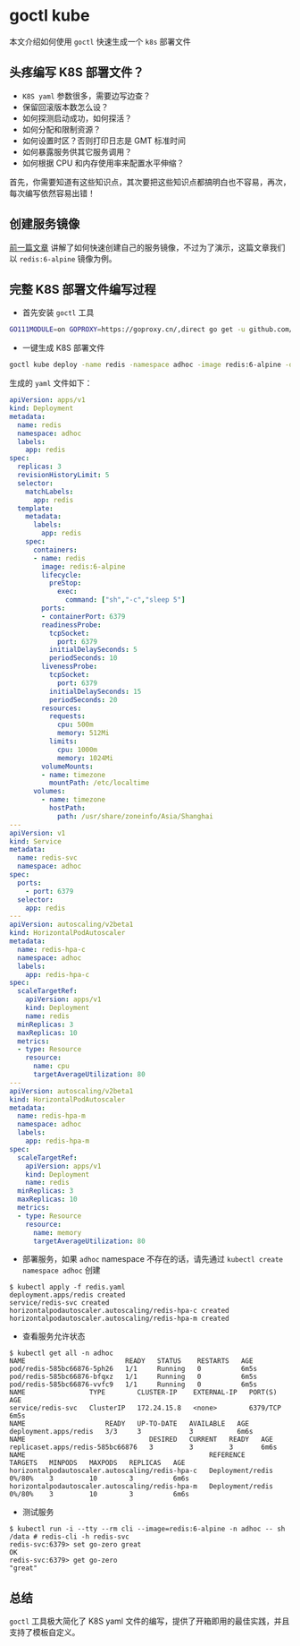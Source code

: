 # goctl kube

本文介绍如何使用 `goctl` 快速生成一个 `k8s` 部署文件
## 头疼编写 K8S 部署文件？


- `K8S yaml` 参数很多，需要边写边查？
- 保留回滚版本数怎么设？
- 如何探测启动成功，如何探活？
- 如何分配和限制资源？
- 如何设置时区？否则打印日志是 GMT 标准时间
- 如何暴露服务供其它服务调用？
- 如何根据 CPU 和内存使用率来配置水平伸缩？



首先，你需要知道有这些知识点，其次要把这些知识点都搞明白也不容易，再次，每次编写依然容易出错！
## 创建服务镜像


[前一篇文章](https://www.yuque.com/tal-tech/go-zero/zxy2q0) 讲解了如何快速创建自己的服务镜像，不过为了演示，这篇文章我们以 `redis:6-alpine` 镜像为例。
## 完整 K8S 部署文件编写过程


- 首先安装 `goctl` 工具

```bash
GO111MODULE=on GOPROXY=https://goproxy.cn/,direct go get -u github.com/tal-tech/go-zero/tools/goctl
```

- 一键生成 K8S 部署文件

```bash
goctl kube deploy -name redis -namespace adhoc -image redis:6-alpine -o redis.yaml -port 6379
```
生成的 `yaml` 文件如下：


```yaml
apiVersion: apps/v1
kind: Deployment
metadata:
  name: redis
  namespace: adhoc
  labels:
    app: redis
spec:
  replicas: 3
  revisionHistoryLimit: 5
  selector:
    matchLabels:
      app: redis
  template:
    metadata:
      labels:
        app: redis
    spec:
      containers:
      - name: redis
        image: redis:6-alpine
        lifecycle:
          preStop:
            exec:
              command: ["sh","-c","sleep 5"]
        ports:
        - containerPort: 6379
        readinessProbe:
          tcpSocket:
            port: 6379
          initialDelaySeconds: 5
          periodSeconds: 10
        livenessProbe:
          tcpSocket:
            port: 6379
          initialDelaySeconds: 15
          periodSeconds: 20
        resources:
          requests:
            cpu: 500m
            memory: 512Mi
          limits:
            cpu: 1000m
            memory: 1024Mi
        volumeMounts:
        - name: timezone
          mountPath: /etc/localtime
      volumes:
        - name: timezone
          hostPath:
            path: /usr/share/zoneinfo/Asia/Shanghai
---
apiVersion: v1
kind: Service
metadata:
  name: redis-svc
  namespace: adhoc
spec:
  ports:
    - port: 6379
  selector:
    app: redis
---
apiVersion: autoscaling/v2beta1
kind: HorizontalPodAutoscaler
metadata:
  name: redis-hpa-c
  namespace: adhoc
  labels:
    app: redis-hpa-c
spec:
  scaleTargetRef:
    apiVersion: apps/v1
    kind: Deployment
    name: redis
  minReplicas: 3
  maxReplicas: 10
  metrics:
  - type: Resource
    resource:
      name: cpu
      targetAverageUtilization: 80
---
apiVersion: autoscaling/v2beta1
kind: HorizontalPodAutoscaler
metadata:
  name: redis-hpa-m
  namespace: adhoc
  labels:
    app: redis-hpa-m
spec:
  scaleTargetRef:
    apiVersion: apps/v1
    kind: Deployment
    name: redis
  minReplicas: 3
  maxReplicas: 10
  metrics:
  - type: Resource
    resource:
      name: memory
      targetAverageUtilization: 80
```


- 部署服务，如果 `adhoc` namespace 不存在的话，请先通过 `kubectl create namespace adhoc` 创建



```
$ kubectl apply -f redis.yaml
deployment.apps/redis created
service/redis-svc created
horizontalpodautoscaler.autoscaling/redis-hpa-c created
horizontalpodautoscaler.autoscaling/redis-hpa-m created
```


- 查看服务允许状态



```
$ kubectl get all -n adhoc
NAME                         READY   STATUS    RESTARTS   AGE
pod/redis-585bc66876-5ph26   1/1     Running   0          6m5s
pod/redis-585bc66876-bfqxz   1/1     Running   0          6m5s
pod/redis-585bc66876-vvfc9   1/1     Running   0          6m5s
NAME                TYPE        CLUSTER-IP    EXTERNAL-IP   PORT(S)    AGE
service/redis-svc   ClusterIP   172.24.15.8   <none>        6379/TCP   6m5s
NAME                    READY   UP-TO-DATE   AVAILABLE   AGE
deployment.apps/redis   3/3     3            3           6m6s
NAME                               DESIRED   CURRENT   READY   AGE
replicaset.apps/redis-585bc66876   3         3         3       6m6s
NAME                                              REFERENCE          TARGETS   MINPODS   MAXPODS   REPLICAS   AGE
horizontalpodautoscaler.autoscaling/redis-hpa-c   Deployment/redis   0%/80%    3         10        3          6m6s
horizontalpodautoscaler.autoscaling/redis-hpa-m   Deployment/redis   0%/80%    3         10        3          6m6s
```


- 测试服务



```
$ kubectl run -i --tty --rm cli --image=redis:6-alpine -n adhoc -- sh
/data # redis-cli -h redis-svc
redis-svc:6379> set go-zero great
OK
redis-svc:6379> get go-zero
"great"
```
## 总结


`goctl` 工具极大简化了 K8S yaml 文件的编写，提供了开箱即用的最佳实践，并且支持了模板自定义。


<Vssue title="goctlkube" />

